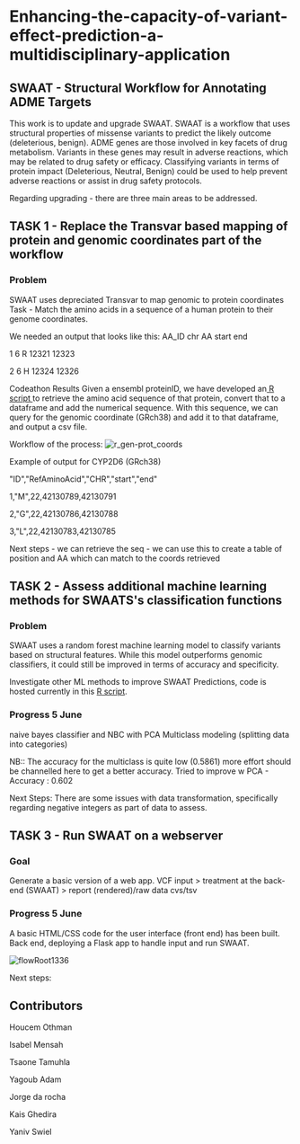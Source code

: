 # Enhancing-the-capacity-of-variant-effect-prediction-a-multidisciplinary-application


##  SWAAT - Structural Workflow for Annotating ADME Targets
This work is to update and upgrade SWAAT. SWAAT is a workflow that uses structural properties of missense variants to predict the likely outcome (deleterious, benign). ADME genes are those involved in key facets of drug metabolism. Variants in these genes may result in adverse reactions, which may be related to drug safety or efficacy. Classifying variants in terms of protein impact (Deleterious, Neutral, Benign) could be used to help prevent adverse reactions or assist in drug safety protocols.


Regarding upgrading - there are three main areas to be addressed.


## TASK 1 - Replace the Transvar based mapping of protein and genomic coordinates part of the workflow

### Problem
SWAAT uses depreciated Transvar to map genomic to protein coordinates
Task - 
Match the amino acids in a sequence of a human protein to their genome coordinates. 

We needed an output that looks like this:
AA_ID	chr	AA	start	end

1	    6	  R 	12321	12323

2	    6	  H	  12324	12326

Codeathon Results
Given a ensembl proteinID, we have developed an[ R script ](https://github.com/STRIDES-Codes/Enhancing-the-capacity-of-variant-effect-prediction-a-multidisciplinary-application/blob/main/topic1/Conv_Gen_to_Prot.R)to retrieve the amino acid sequence of that protein, convert that to a dataframe and add the numerical sequence. With this sequence, we can query for the genomic coordinate (GRch38) and add it to that dataframe, and output a csv file. 

Workflow of the process:
![r_gen-prot_coords](https://user-images.githubusercontent.com/20955296/120924716-e3a80700-c6cc-11eb-89c8-86f0c38149ff.png)

Example of output for CYP2D6 (GRch38)

"ID","RefAminoAcid","CHR","start","end"

1,"M",22,42130789,42130791

2,"G",22,42130786,42130788

3,"L",22,42130783,42130785




Next steps - we can retrieve the seq - we can use this to create a table of position and AA which can match to the coords retrieved

## TASK 2 - Assess additional machine learning methods for SWAATS's classification functions
### Problem
SWAAT uses a random forest machine learning model to classify variants based on structural features. 
While this model outperforms genomic classifiers, it could still be improved in terms of accuracy and specificity. 

Investigate other ML methods to improve SWAAT Predictions, code is hosted currently in this [R script](https://github.com/STRIDES-Codes/Enhancing-the-capacity-of-variant-effect-prediction-a-multidisciplinary-application/blob/main/topic2/SWAAt.R).



### Progress  5 June
naive bayes classifier and NBC with PCA
Multiclass modeling  (splitting data into categories) 

NB:: The accuracy for the multiclass is quite low  (0.5861) more effort should 
be channelled here to get a better accuracy. Tried to improve w PCA - Accuracy : 0.602        

Next Steps:
There are some issues with data transformation, specifically regarding negative integers as part of data to assess. 

## TASK 3 - Run SWAAT on a webserver
### Goal
Generate a basic version of a web app.
VCF input > treatment at the back-end (SWAAT) > report (rendered)/raw data cvs/tsv 

### Progress 5 June
A basic HTML/CSS code for the user interface (front end) has been built. 
Back end, deploying a Flask app to handle input and run SWAAT.

![flowRoot1336](https://user-images.githubusercontent.com/20955296/120924904-f0792a80-c6cd-11eb-8642-adf7f7d08764.png)

Next steps:


## Contributors
Houcem Othman

Isabel Mensah

Tsaone Tamuhla

Yagoub Adam

Jorge da rocha 

Kais Ghedira

Yaniv Swiel
